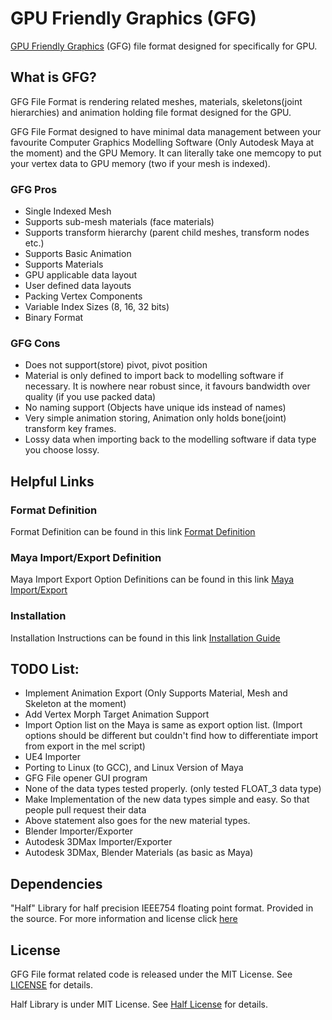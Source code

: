 
# GPU Friendly Graphics (GFG)
[GPU Friendly Graphics][7] (GFG) file format designed for specifically for GPU.

## What is GFG?

GFG File Format is rendering related meshes, materials, skeletons(joint hierarchies) and animation holding file format designed for the GPU.

GFG File Format designed to have minimal data management between your favourite Computer Graphics Modelling Software (Only Autodesk Maya at the moment)
and the GPU Memory. It can literally take one memcopy to put your vertex data to GPU memory (two if your mesh is indexed).

### GFG Pros

- Single Indexed Mesh
- Supports sub-mesh materials (face materials)
- Supports transform hierarchy (parent child meshes, transform nodes etc.)
- Supports Basic Animation 
- Supports Materials
- GPU applicable data layout
- User defined data layouts
- Packing Vertex Components
- Variable Index Sizes (8, 16, 32 bits)
- Binary Format

### GFG Cons

- Does not support(store) pivot, pivot position
- Material is only defined to import back to modelling software if necessary. It is nowhere near robust since, it favours bandwidth over quality (if you use packed data)
- No naming support (Objects have unique ids instead of names)
- Very simple animation storing, Animation only holds bone(joint) transform key frames.
- Lossy data when importing back to the modelling software if data type you choose lossy.

## Helpful Links

### Format Definition
Format Definition can be found in this link [Format Definition][4]

### Maya Import/Export Definition
Maya Import Export Option Definitions can be found in this link [Maya Import/Export][5]

### Installation
Installation Instructions can be found in this link [Installation Guide][6]

## TODO List:

- Implement Animation Export (Only Supports Material, Mesh and Skeleton at the moment)
- Add Vertex Morph Target Animation Support
- Import Option list on the Maya is same as export option list. (Import options should be different but couldn't find how to differentiate import from export in the mel script)
- UE4 Importer
- Porting to Linux (to GCC), and Linux Version of Maya
- GFG File opener GUI program
- None of the data types tested properly. (only tested FLOAT_3 data type)
- Make Implementation of the new data types simple and easy. So that people pull request their data
- Above statement also goes for the new material types.
- Blender Importer/Exporter
- Autodesk 3DMax Importer/Exporter
- Autodesk 3DMax, Blender Materials (as basic as Maya)

## Dependencies

"Half" Library for half precision IEEE754 floating point format. Provided in the source. For more information and license click [here][3] 
 
## License

GFG File format related code is released under the MIT License. See [LICENSE][1] for details.

Half Library is under MIT License. See [Half License][2] for details.

[1]: https://github.com/yalcinerbora/GFGFileFormat/blob/master/LICENSE
[2]: http://half.sourceforge.net/LICENSE.txt
[3]: http://half.sourceforge.net/
[4]: http://yalcinerbora.github.io/GFG/Format_Definition.html
[5]: http://yalcinerbora.github.io/GFG/Maya_Import_Export.html
[6]: http://yalcinerbora.github.io/GFG/Installation_Guide.html
[7]: http://yalcinerbora.github.io/GFG/
